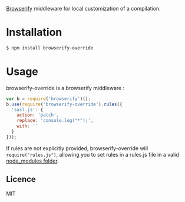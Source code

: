 [Browserify](https://github.com/substack/node-browserify) middleware for local customization of a compilation.

# Installation

```bash
$ npm install browserify-override
```

# Usage

browserify-override is a browserify middleware :

```js
var b = require('browserify')();
b.use(require('browserify-override').rules({
  'sasl.js': {
    action: 'patch',
    replace: 'console.log("*");',
    with: ''
  }
}));
```

If rules are not explicitly provided, browserify-override will `require("rules.js")`,
allowing you to set rules in a rules.js file in a valid [node_modules folder](http://nodejs.org/api/modules.html#modules_loading_from_node_modules_folders).

## Licence
MIT
